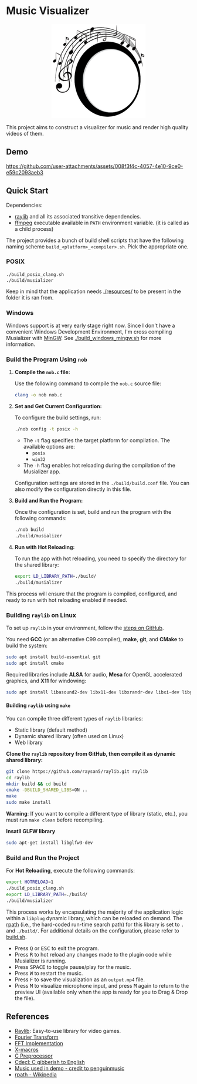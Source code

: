 # Music Visualizer

<p align=center>
  <img src="./resources/logo/logo-256.png">
</p>

This project aims to construct a visualizer for music and render high quality videos of them. 

## Demo 
https://github.com/user-attachments/assets/008f3f4c-4057-4e10-9ce0-e59c2093aeb3

## Quick Start

Dependencies: 
- [raylib](https://www.raylib.com/) and all its associated transitive dependencies.
- [ffmpeg](https://ffmpeg.org/) executable available in `PATH` environment variable. (it is called as a child process)


The project provides a bunch of build shell scripts that have the following naming scheme `build_<platform>_<compiler>.sh`. Pick the appropriate one.

### POSIX

```console
./build_posix_clang.sh
./build/musializer
```

Keep in mind that the application needs [./resources/](./resources/) to be present in the folder it is ran from.

### Windows

Windows support is at very early stage right now. Since I don't have a convenient Windows Development Environment, I'm cross compiling Musializer with [MinGW](https://www.mingw-w64.org/). See [./build_windows_mingw.sh](./build_windows_mingw.sh) for more information.

### Build the Program Using `nob`

1. **Compile the `nob.c` file:**

   Use the following command to compile the `nob.c` source file:
   ```bash
   clang -o nob nob.c
   ```

2. **Set and Get Current Configuration:**

   To configure the build settings, run:
   ```bash
   ./nob config -t posix -h
   ```
   - The `-t` flag specifies the target platform for compilation. The available options are:
     - `posix`
     - `win32`
   - The `-h` flag enables hot reloading during the compilation of the Musializer app.

   Configuration settings are stored in the `./build/build.conf` file. You can also modify the configuration directly in this file.

3. **Build and Run the Program:**

   Once the configuration is set, build and run the program with the following commands:
   ```bash
   ./nob build
   ./build/musializer
   ```

4. **Run with Hot Reloading:**

   To run the app with hot reloading, you need to specify the directory for the shared library:
   ```bash
   export LD_LIBRARY_PATH=./build/
   ./build/musializer
   ```

This process will ensure that the program is compiled, configured, and ready to run with hot reloading enabled if needed.


### Building `raylib` on Linux
To set up `raylib` in your environment, follow the [steps on GitHub](https://github.com/raysan5/raylib).

You need **GCC** (or an alternative C99 compiler), **make**, **git**, and **CMake** to build the system:

```bash
sudo apt install build-essential git
sudo apt install cmake
```

Required libraries include **ALSA** for audio, **Mesa** for OpenGL accelerated graphics, and **X11** for windowing:

```bash
sudo apt install libasound2-dev libx11-dev libxrandr-dev libxi-dev libgl1-mesa-dev libglu1-mesa-dev libxcursor-dev libxinerama-dev libwayland-dev libxkbcommon-dev
```

#### Building `raylib` using `make`

You can compile three different types of `raylib` libraries:
- Static library (default method)
- Dynamic shared library (often used on Linux)
- Web library

**Clone the `raylib` repository from GitHub, then compile it as dynamic shared library:**

```bash
git clone https://github.com/raysan5/raylib.git raylib
cd raylib
mkdir build && cd build
cmake -DBUILD_SHARED_LIBS=ON ..
make
sudo make install
```

**Warning**: If you want to compile a different type of library (static, etc.), you must run `make clean` before recompiling.

**Insatll GLFW library**
```bash
sudo apt-get install libglfw3-dev
```
### Build and Run the Project

For **Hot Reloading**, execute the following commands:

```bash
export HOTRELOAD=1
./build_posix_clang.sh
export LD_LIBRARY_PATH=./build/
./build/musializer
```

This process works by encapsulating the majority of the application logic within a `libplug` dynamic library, which can be reloaded on demand. The [rpath](https://en.wikipedia.org/wiki/Rpath) (i.e., the hard-coded run-time search path) for this library is set to `.` and `./build/`. For additional details on the configuration, please refer to [build.sh](./build.sh).

- Press <kbd>Q</kbd> or <kbd>ESC</kbd> to exit the program.
- Press <kbd>R</kbd> to hot reload any changes made to the plugin code while Musializer is running.
- Press <kbd>SPACE</kbd> to toggle pause/play for the music.
- Press <kbd>W</kbd> to restart the music.
- Press <kbd>F</kbd> to save the visualization as an `output.mp4` file.
- Press <kbd>M</kbd> to visualize microphone input, and press <kbd>M</kbd> again to return to the preview UI (available only when the app is ready for you to Drag & Drop the file).

## References

- [Raylib](https://www.raylib.com/): Easy-to-use library for video games.
- [Fourier Transform](https://github.com/realsanjeev/Music-gerne-classification-using-deep-learning/wiki/Fourier-Transform)
- [FFT Implementation](https://rosettacode.org/wiki/Fast_Fourier_transform#Python)
- [X-macros](https://en.wikipedia.org/wiki/X_macro)
- [C Preprocessor](https://en.wikipedia.org/wiki/C_preprocessor)
- [Cdecl: C gibberish to English](https://cdecl.org/?q=float+%28*fs%29%5B2%5D)
- [Music used in demo - credit to penguinmusic](https://pixabay.com/music/future-bass-powerful-beat-121791/)
- [rpath - Wikipedia](https://en.wikipedia.org/wiki/Rpath)
